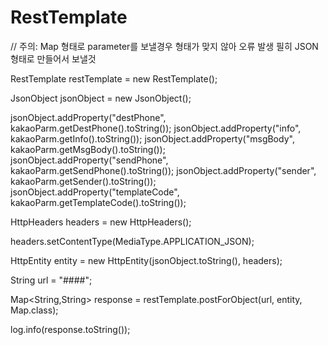 # RestTemplate
// 주의: Map 형태로 parameter를 보낼경우 형태가 맞지 않아 오류 발생 필히 JSON 형태로 만들어서 보낼것

RestTemplate restTemplate = new RestTemplate();

JsonObject jsonObject = new JsonObject();

jsonObject.addProperty("destPhone", kakaoParm.getDestPhone().toString());
jsonObject.addProperty("info", kakaoParm.getInfo().toString());
jsonObject.addProperty("msgBody", kakaoParm.getMsgBody().toString());
jsonObject.addProperty("sendPhone", kakaoParm.getSendPhone().toString());
jsonObject.addProperty("sender", kakaoParm.getSender().toString());
jsonObject.addProperty("templateCode", kakaoParm.getTemplateCode().toString());

HttpHeaders headers = new HttpHeaders();

headers.setContentType(MediaType.APPLICATION_JSON);

HttpEntity<Object> entity = new HttpEntity(jsonObject.toString(), headers);

String url = "####";

Map<String,String> response = restTemplate.postForObject(url, entity, Map.class);

log.info(response.toString());
